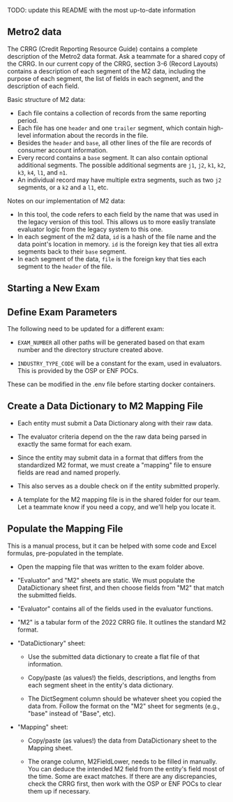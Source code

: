 TODO: update this README with the most up-to-date information

## Metro2 data

The CRRG (Credit Reporting Resource Guide) contains a complete description of the Metro2 data format.
Ask a teammate for a shared copy of the CRRG.
In our current copy of the CRRG, section 3-6 (Record Layouts) contains a description of each segment of the M2 data,
including the purpose of each segment, the list of fields in each segment, and the description of each field.

Basic structure of M2 data:
- Each file contains a collection of records from the same reporting period.
- Each file has one `header` and one `trailer` segment, which contain high-level information about the records in the file.
- Besides the `header` and `base`, all other lines of the file are records of consumer account information.
- Every record contains a `base` segment. It can also contain optional additional segments. The possible additional segments are `j1`, `j2`, `k1`, `k2`, `k3`, `k4`, `l1`, and `n1`.
- An individual record may have multiple extra segments, such as two `j2` segments, or a `k2` and a `l1`, etc.

Notes on our implementation of M2 data:
- In this tool, the code refers to each field by the name that was used in the legacy version of this tool. This allows us to more easliy translate evaluator logic from the legacy system to this one.
- In each segment of the m2 data, `id` is a hash of the file name and the data point's location in memory. `id` is the foreign key that ties all extra segments back to their `base` segment.
- In each segment of the data, `file` is the foreign key that ties each segment to the `header` of the file.




## Starting a New Exam
## Define Exam Parameters

The following need to be updated for a different exam:

  - `EXAM_NUMBER` all other paths will be generated based on that exam number and the directory structure created above.

  - `INDUSTRY_TYPE_CODE` will be a constant for the exam, used in evaluators. This is provided by the OSP or ENF POCs.

These can be modified in the .env file before starting docker containers.

## Create a Data Dictionary to M2 Mapping File

- Each entity must submit a Data Dictionary along with their raw data.

- The evaluator criteria depend on the the raw data being parsed in exactly the same format for each exam.

- Since the entity may submit data in a format that differs from the standardized M2 format, we must create a "mapping" file to ensure fields are read and named properly.

- This also serves as a double check on if the entity submitted properly.

- A template for the M2 mapping file is in the shared folder for our team. Let a teammate know if you need a copy, and we'll help you locate it.

## Populate the Mapping File

This is a manual process, but it can be helped with some code and Excel formulas, pre-populated in the template.

- Open the mapping file that was written to the exam folder above.

- "Evaluator" and "M2" sheets are static. We must populate the DataDictionary sheet first, and then choose fields from "M2" that match the submitted fields.

- "Evaluator" contains all of the fields used in the evaluator functions.

- "M2" is a tabular form of the 2022 CRRG file. It outlines the standard M2 format.

- "DataDictionary" sheet:

  + Use the submitted data dictionary to create a flat file of that information.

  + Copy/paste (as values!) the fields, descriptions, and lengths from each segment sheet in the entity's data dictionary.

  + The DictSegment column should be whatever sheet you copied the data from. Follow the format on the "M2" sheet for segments (e.g., "base" instead of "Base", etc).

- "Mapping" sheet:

  + Copy/paste (as values!) the data from DataDictionary sheet to the Mapping sheet.

  + The orange column, M2FieldLower, needs to be filled in manually. You can deduce the intended M2 field from the entity's field most of the time. Some are exact matches. If there are any discrepancies, check the CRRG first, then work with the OSP or ENF POCs to clear them up if necessary.
